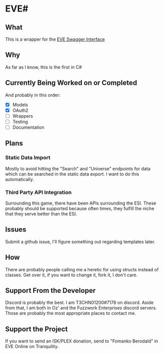 # EVE#

## What

This is a wrapper for the [EVE Swagger Interface](https://esi.evetech.net)

## Why

As far as I know, this is the first in C#

## Currently Being Worked on or Completed

And probably in this order:

- [x] Models
- [x] OAuth2
- [ ] Wrappers
- [ ] Testing
- [ ] Documentation

## Plans

### Static Data Import

Mostly to avoid hitting the "Search" and "Universe" endpoints for data which can be searched in the static data export. I want to do this automatically.

### Third Party API Integration

Surrounding this game, there have been APIs surrounding the ESI. These probably should be supported because often times, they fulfill the niche that they serve better than the ESI.

## Issues

Submit a github issue, I'll figure something out regarding templates later.

## How

There are probably people calling me a heretic for using structs instead of classes. Get over it, if you want to change it, fork it, I don't care.

## Support From the Developer

Discord is probably the best. I am T3CHN01200#7178 on discord. Aside from that, I am both in Oz' and the Fuzzwork Enterprises discord servers. Those are probably the most appropriate places to contact me.

## Support the Project

If you want to send an ISK/PLEX donation, send to "Fomanko Berodald" in EVE Online on Tranquility.
